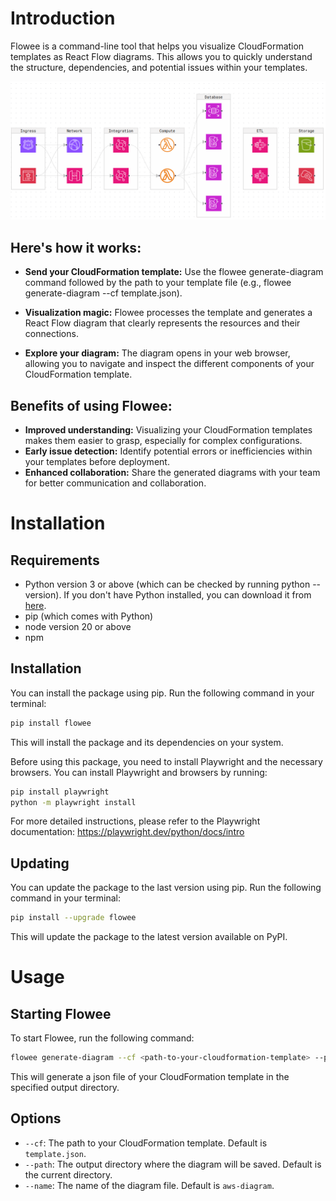 # Introduction

Flowee is a command-line tool that helps you visualize CloudFormation templates as React Flow diagrams. This allows you to quickly
understand the structure, dependencies, and potential issues within your templates.

![Image](website/static/img/flowee-diagram.png)

## Here's how it works:

- **Send your CloudFormation template:** Use the flowee generate-diagram command followed by the path to your template file (e.g., flowee
  generate-diagram --cf template.json).

- **Visualization magic:** Flowee processes the template and generates a React Flow diagram that clearly represents the resources and their
  connections.

- **Explore your diagram:** The diagram opens in your web browser, allowing you to navigate and inspect the different components of your
  CloudFormation template.

## Benefits of using Flowee:

- **Improved understanding:** Visualizing your CloudFormation templates makes them easier to grasp, especially for complex configurations.
- **Early issue detection:** Identify potential errors or inefficiencies within your templates before deployment.
- **Enhanced collaboration:** Share the generated diagrams with your team for better communication and collaboration.


# Installation

## Requirements

- Python version 3 or above (which can be checked by running python --version). If you don't have Python installed, you can download it from
  [here](https://www.python.org/downloads/).
- pip (which comes with Python)
- node version 20 or above
- npm 

## Installation

You can install the package using pip. Run the following command in your terminal:

```bash
pip install flowee
```

This will install the package and its dependencies on your system.

Before using this package, you need to install Playwright and the necessary browsers. You can install Playwright and browsers by running:

```bash
pip install playwright
python -m playwright install
```

For more detailed instructions, please refer to the Playwright documentation: https://playwright.dev/python/docs/intro

## Updating

You can update the package to the last version using pip. Run the following command in your terminal:

```bash
pip install --upgrade flowee
```

This will update the package to the latest version available on PyPI.

# Usage

## Starting Flowee

To start Flowee, run the following command:

```bash
flowee generate-diagram --cf <path-to-your-cloudformation-template> --path <output-directory>
```

This will generate a json file of your CloudFormation template in the specified output directory.

## Options

- `--cf`: The path to your CloudFormation template. Default is `template.json`.
- `--path`: The output directory where the diagram will be saved. Default is the current directory.
- `--name`: The name of the diagram file. Default is `aws-diagram`.